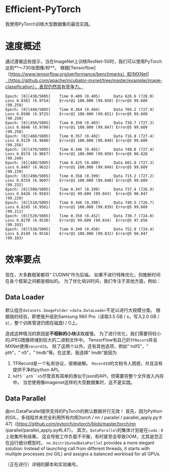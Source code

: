 # Efficient-PyTorch
我使用PyTorch训练大型数据集的最佳实践。

# 速度概述
通过遵循这些提示，当在ImageNet上训练ResNet-50时，我们可以使用PyTorch达到**〜730张图像/秒**。 根据[Tensorflow]（https://www.tensorflow.org/performance/benchmarks）和[MXNet]（https://github.com/apache/incubator-mxnet/tree/master/example/image-classification），表现仍然具有竞争力。
```
Epoch: [0][430/5005]    Time 0.409 (0.405)      Data 626.6 (728.0)      Loss 6.8381 (6.9754)    Error@1 100.000 (99.850) Error@5 99.609 (99.259)
Epoch: [0][440/5005]    Time 0.364 (0.404)      Data 704.2 (727.9)      Loss 6.8506 (6.9725)    Error@1 100.000 (99.851) Error@5 99.609 (99.258)
Epoch: [0][450/5005]    Time 0.350 (0.403)      Data 730.7 (727.3)      Loss 6.8846 (6.9700)    Error@1 100.000 (99.847) Error@5 99.609 (99.258)
Epoch: [0][460/5005]    Time 0.357 (0.402)      Data 716.8 (727.4)      Loss 6.9129 (6.9680)    Error@1 100.000 (99.849) Error@5 99.609 (99.256)
Epoch: [0][470/5005]    Time 0.346 (0.401)      Data 740.8 (727.4)      Loss 6.8574 (6.9657)    Error@1 100.000 (99.850) Error@5 98.828 (99.249)
Epoch: [0][480/5005]    Time 0.425 (0.400)      Data 601.8 (727.3)      Loss 6.8467 (6.9632)    Error@1 100.000 (99.849) Error@5 99.609 (99.239)
Epoch: [0][490/5005]    Time 0.358 (0.399)      Data 715.2 (727.2)      Loss 6.8319 (6.9607)    Error@1 100.000 (99.848) Error@5 99.609 (99.232)
Epoch: [0][500/5005]    Time 0.347 (0.399)      Data 737.4 (726.9)      Loss 6.8426 (6.9583)    Error@1 99.609 (99.843)  Error@5 98.047 (99.220)
Epoch: [0][510/5005]    Time 0.346 (0.398)      Data 740.5 (726.7)      Loss 6.8245 (6.9561)    Error@1 100.000 (99.839) Error@5 99.609 (99.211)
Epoch: [0][520/5005]    Time 0.350 (0.452)      Data 730.7 (724.0)      Loss 6.8270 (6.9538)    Error@1 99.609 (99.834)  Error@5 97.656 (99.193)
Epoch: [0][530/5005]    Time 0.340 (0.450)      Data 752.9 (724.4)      Loss 6.8149 (6.9516)    Error@1 100.000 (99.832) Error@5 98.047 (99.183)
```

# 效率要点
现在，大多数框架都将“ CUDNN”作为后端。 如果不进行特殊优化，则推断时间在各个框架之间都是相似的。 为了优化培训时间，我们专注于其他方面，例如：
## Data Loader
默认组合`datasets.ImageFolder` +`data.DataLoader`不足以进行大规模分类。 根据我的经验，即使我升级到Samsung 960 Pro（读取3.5 GB / s，写入2.0 GB / s），整个训练管道仍困在磁盘I / O上。 

造成这种情况的原因是**不相称的小块**读取缓慢。 为了进行优化，我们需要将较小的JPEG图像转储到较大的二进制文件中。 TensorFlow有自己的`TFRecord`并且MXNet使用`recordIO`。 除了这两个以外，还有其他选项，例如“ hdf5”，“ pth”，“ n5”，“ lmdb”等。在这里，我选择“ lmdb”是因为
1. TFRecord是一个私有协议，很难破解。 `RecordIO`的文档令人困惑，并且没有提供干净的python API。
2. `hdf5``pth``n5`尽管具有简单的类似于json的API，但需要将整个文件放入内存中。 当您使用像imagenet这样的大型数据集时，这不是实践。
## Data Parallel

由nn.DataParallel提供支持的PyTorch的默认数据并行无效！ 首先，因为Python的GIL，多线程并未完全利用所有内核[torch / nn / parallel / parallel_apply.py＃47]（https://github.com/pytorch/pytorch/blob/master/torch/nn /parallel/parallel_apply.py#L47）。 其次，`DataParallel`的集体计划是在`cuda：0`上收集所有结果。 这会导致工作负载不平衡，有时甚至会导致OOM，尤其是您正在运行细分模型时。
`nn.DistributedDataParllel` provides a more elegant solution: Instead of launching call from different threads, it starts with multiple processes (no GIL) and assigns a balanced workload for all GPUs. 

（正在进行）详细的脚本和实验编号。
